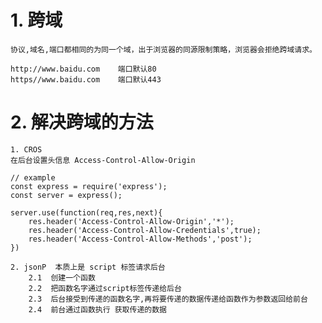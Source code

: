 
# 1. 跨域
	
	协议,域名,端口都相同的为同一个域，出于浏览器的同源限制策略，浏览器会拒绝跨域请求。
	
	http://www.baidu.com	端口默认80
	https//www.baidu.com	端口默认443
	
# 2. 解决跨域的方法

	1. CROS	
	在后台设置头信息 Access-Control-Allow-Origin
```
// example 
const express = require('express');
const server = express();

server.use(function(req,res,next){
	res.header('Access-Control-Allow-Origin','*');
	res.header('Access-Control-Allow-Credentials',true);
	res.header('Access-Control-Allow-Methods','post');
})
```

	2. jsonP  本质上是 script 标签请求后台
		2.1  创建一个函数
		2.2  把函数名字通过script标签传递给后台
		2.3  后台接受到传递的函数名字,再将要传递的数据传递给函数作为参数返回给前台
		2.4  前台通过函数执行 获取传递的数据

	